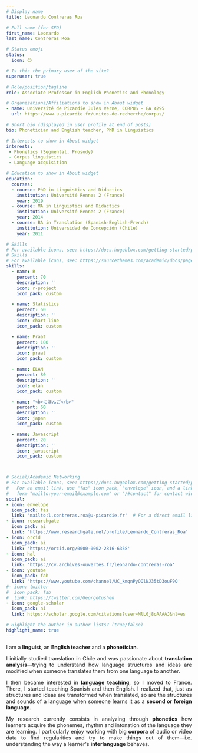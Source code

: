 ```yaml
---
# Display name
title: Leonardo Contreras Roa

# Full name (for SEO)
first_name: Leonardo
last_name: Contreras Roa

# Status emoji
status:
  icon: 😌

# Is this the primary user of the site?
superuser: true

# Role/position/tagline
role: Associate Professor in English Phonetics and Phonology

# Organizations/Affiliations to show in About widget
- name: Université de Picardie Jules Verne, CORPUS - EA 4295
  url: https://www.u-picardie.fr/unites-de-recherche/corpus/

# Short bio (displayed in user profile at end of posts)
bio: Phonetician and English teacher, PhD in Linguistics

# Interests to show in About widget
interests:
 - Phonetics (Segmental, Prosody)
 - Corpus linguistics
 - Language acquisition

# Education to show in About widget
education:
  courses:
  - course: PhD in Linguistics and Didactics
    institution: Université Rennes 2 (France)
    year: 2019
  - course: MA in Linguistics and Didactics
    institution: Université Rennes 2 (France)
    year: 2014
  - course: BA in Translation (Spanish-English-French)
    institution: Universidad de Concepción (Chile)
    year: 2011

# Skills
# For available icons, see: https://docs.hugoblox.com/getting-started/page-builder/#icons
# Skills
# For available icons, see: https://sourcethemes.com/academic/docs/page-builder/#icons
skills:
  - name: R
    percent: 70
    description: ''
    icon: r-project
    icon_pack: custom

  - name: Statistics
    percent: 60
    description: ''
    icon: chart-line
    icon_pack: custom

  - name: Praat
    percent: 100
    description: ''
    icon: praat
    icon_pack: custom

  - name: ELAN
    percent: 80
    description: ''
    icon: elan
    icon_pack: custom

  - name: "<b>にほんご</b>"
    percent: 60
    description: ''
    icon: japan
    icon_pack: custom

  - name: Javascript
    percent: 20
    description: ''
    icon: javascript
    icon_pack: custom



# Social/Academic Networking
# For available icons, see: https://docs.hugoblox.com/getting-started/page-builder/#icons
#   For an email link, use "fas" icon pack, "envelope" icon, and a link in the
#   form "mailto:your-email@example.com" or "/#contact" for contact widget.
social:
- icon: envelope
  icon_pack: fas
  link: 'mailto:l.contreras.roa@u-picardie.fr'  # For a direct email link, use "mailto:test@example.org".
- icon: researchgate
  icon_pack: ai
  link: 'https://www.researchgate.net/profile/Leonardo_Contreras_Roa'
- icon: orcid
  icon_pack: ai
  link: 'https://orcid.org/0000-0002-2816-6358'
- icon: hal
  icon_pack: ai
  link: 'https://cv.archives-ouvertes.fr/leonardo-contreras-roa'
- icon: youtube
  icon_pack: fab
  link: 'https://www.youtube.com/channel/UC_kmqnPyOQlNJ35tD3ouF9Q'
#- icon: twitter
#  icon_pack: fab
#  link: https://twitter.com/GeorgeCushen
- icon: google-scholar
  icon_pack: ai
  link: https://scholar.google.com/citations?user=MlL0j8oAAAAJ&hl=es

# Highlight the author in author lists? (true/false)
highlight_name: true
---
```

<div align="justify">
<p>I am a <b>linguist</b>, an <b>English teacher</b> and a <b>phonetician</b>.
<p>I initially studied translation in Chile and was passionate about <b>translation analysis</b>&mdash;trying to understand how language structures and ideas are modified when someone translates them from one language to another.
<p>I then became interested in <b>language teaching</b>, so I moved to France. There, I started teaching Spanish and then English. I realized that, just as structures and ideas are transformed when translated, so are the structures and sounds of a language when someone learns it as a <b>second or foreign language</b>.
<p>My research currently consists in analyzing through <b>phonetics</b> how learners acquire the phonemes, rhythm and intonation of the language they are learning. I particularly enjoy working with big <b>corpora</b> of audio or video data to find regularities and try to make things out of them&mdash;i.e. understanding the way a learner's <b>interlanguage</b> behaves.
</div>

